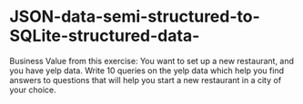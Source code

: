 # JSON-data-semi-structured-to-SQLite-structured-data-
Business Value from this exercise: You want to set up a new restaurant, and you have yelp data. Write 10 queries on the yelp data which help you find answers to questions that will help you start a new restaurant in a city of your choice. 
